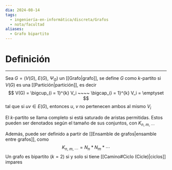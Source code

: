 ```yaml
---
dia: 2024-08-14
tags:
  - ingeniería-en-informática/discreta/Grafos
  - nota/facultad
aliases:
  - Grafo bipartito
---
```

# Definición
---
Sea $G = \big( V(G),~E(G),~\Psi_G \big)$ un [[Grafo|grafo]], se define $G$ como $k$-partito si $V(G)$ es una [[Partición|partición]], es decir $$ V(G) = \bigcup_{i = 1}^{k} V_i ~~~~ \bigcap_{i = 1}^{k} V_i = \emptyset $$ tal que si $uv \in E(G)$, entonces $u$, $v$ no pertenecen ambos al mismo $V_i$

El $k$-partito se llama completo si está saturado de aristas permitidas. Estos pueden ser denotados según el tamaño de sus conjuntos, con $K_{n,~m,~\cdots}$

Además, puede ser definido a partir de [[Ensamble de grafos|ensamble entre grafos]], como $$ K_{n,~m,~\cdots} = N_n \ast N_m \ast \cdots $$
Un grafo es bipartito ($k = 2$) si y solo si tiene [[Camino#Ciclo (Cicle)|ciclos]] impares